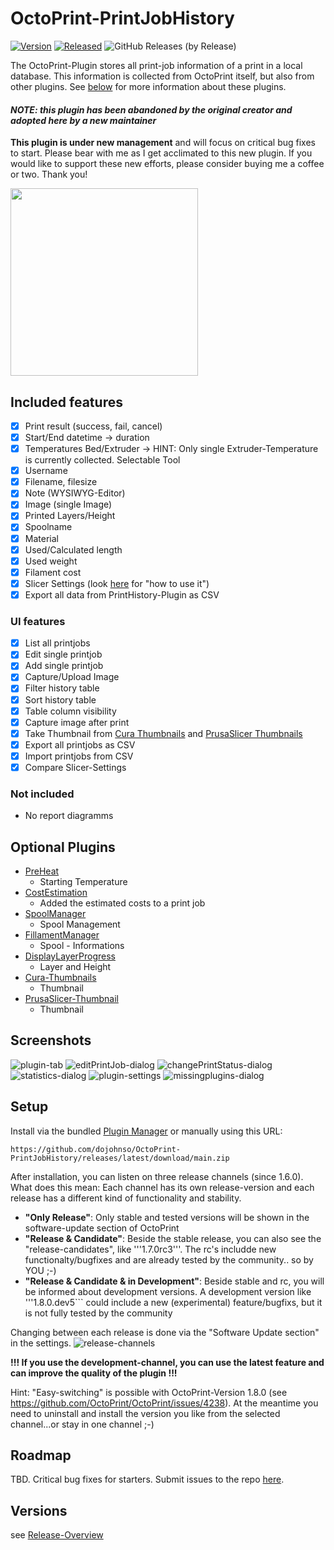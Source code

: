 # OctoPrint-PrintJobHistory

[![Version](https://img.shields.io/badge/dynamic/json.svg?color=brightgreen&label=version&url=https://api.github.com/repos/dojohnso/OctoPrint-PrintJobHistory/releases&query=$[0].name)]()
[![Released](https://img.shields.io/badge/dynamic/json.svg?color=brightgreen&label=released&url=https://api.github.com/repos/dojohnso/OctoPrint-PrintJobHistory/releases&query=$[0].published_at)]()
![GitHub Releases (by Release)](https://img.shields.io/github/downloads/dojohnso/OctoPrint-PrintJobHistory/latest/total.svg)

The OctoPrint-Plugin stores all print-job information of a print in a local database.
This information is collected from OctoPrint itself, but also from other plugins. See [below](#Optional-Plugins) for more information about these plugins.

#### *NOTE: this plugin has been abandoned by the original creator and adopted here by a new maintainer*

**This plugin is under new management** and will focus on critical bug fixes to start. Please bear with me as I get acclimated to this new plugin. If you would like to support these new efforts, please consider buying me a coffee or two. Thank you!

<a href="https://www.buymeacoffee.com/djohnson.tech" target="_blank"><img src="https://djohnson.tech/images/white-button.png" width=300 /></a>

## Included features

- [x] Print result (success, fail, cancel)
- [x] Start/End datetime -> duration
- [x] Temperatures Bed/Extruder -> HINT: Only single Extruder-Temperature is currently collected. Selectable Tool
- [x] Username
- [x] Filename, filesize
- [x] Note (WYSIWYG-Editor)
- [x] Image (single Image)
- [x] Printed Layers/Height
- [x] Spoolname
- [x] Material
- [x] Used/Calculated length
- [x] Used weight
- [x] Filament cost
- [x] Slicer Settings (look [here](https://github.com/dojohnso/OctoPrint-PrintJobHistory/wiki/Slicer-Settings) for "how to use it")
- [x] Export all data from PrintHistory-Plugin as CSV

### UI features
- [x] List all printjobs
- [x] Edit single printjob
- [x] Add single printjob
- [x] Capture/Upload Image
- [x] Filter history table
- [x] Sort history table
- [x] Table column visibility
- [x] Capture image after print
- [x] Take Thumbnail from [Cura Thumbnails](https://plugins.octoprint.org/plugins/UltimakerFormatPackage/) and [PrusaSlicer Thumbnails](https://plugins.octoprint.org/plugins/prusaslicerthumbnails/)
- [x] Export all printjobs as CSV
- [x] Import printjobs from CSV
- [x] Compare Slicer-Settings

### Not included
- No report diagramms

## Optional Plugins

- [PreHeat](https://plugins.octoprint.org/plugins/preheat/)
    - Starting Temperature
- [CostEstimation](https://plugins.octoprint.org/plugins/costestimation/)
    - Added the estimated costs to a print job
- [SpoolManager](https://plugins.octoprint.org/plugins/SpoolManager/)
    - Spool Management
- [FillamentManager](https://plugins.octoprint.org/plugins/filamentmanager/)
    - Spool - Informations
- [DisplayLayerProgress](https://plugins.octoprint.org/plugins/DisplayLayerProgress/)
    - Layer and Height
- [Cura-Thumbnails](https://plugins.octoprint.org/plugins/UltimakerFormatPackage/)
    - Thumbnail
- [PrusaSlicer-Thumbnail](https://plugins.octoprint.org/plugins/prusaslicerthumbnails/)
    - Thumbnail

## Screenshots
![plugin-tab](screenshots/plugin-tab.png "Plugin-Tab")
![editPrintJob-dialog](screenshots/editPrintJob-dialog.png "EditPrintJob-Dialog")
![changePrintStatus-dialog](screenshots/editPrintJob-changeStatus-dialog.png "Change print status")
![statistics-dialog](screenshots/statistics-dialog.png "Print Statistics")
![plugin-settings](screenshots/plugin-settings.png "Plugin-Settings")
![missingplugins-dialog](screenshots/missingPlugins-dialog.png "MissingPlugins-Dialog")

## Setup

Install via the bundled [Plugin Manager](http://docs.octoprint.org/en/master/bundledplugins/pluginmanager.html)
or manually using this URL:

    https://github.com/dojohnso/OctoPrint-PrintJobHistory/releases/latest/download/main.zip

After installation, you can listen on three release channels (since 1.6.0).
What does this mean: Each channel has its own release-version and each release has a different kind of functionality and stability.

- **"Only Release"**: Only stable and tested versions will be shown in the software-update section of OctoPrint
- **"Release & Candidate"**: Beside the stable release, you can also see the "release-candidates", like '''1.7.0rc3'''.
  The rc's includde new functionalty/bugfixes and are already tested by the community.. so by YOU ;-)
- **"Release & Candidate & in Development"**: Beside stable and rc, you will be informed about development versions.
  A development version like '''1.8.0.dev5``` could include a new (experimental) feature/bugfixs, but it is not fully tested by the community

Changing between each release is done via the "Software Update section" in the settings.
![release-channels](screenshots/release-channels.png "Release channels")

**!!! If you use the development-channel, you can use the latest feature and can improve the quality of the plugin !!!**

Hint: "Easy-switching" is possible with OctoPrint-Version 1.8.0 (see https://github.com/OctoPrint/OctoPrint/issues/4238).
At the meantime you need to uninstall and install the version you like from the selected channel...or stay in one channel ;-)


## Roadmap

TBD. Critical bug fixes for starters. Submit issues to the repo [here](https://github.com/dojohnso/OctoPrint-PrintJobHistory/issues).

## Versions

see [Release-Overview](https://github.com/dojohnso/OctoPrint-PrintJobHistory/releases/)


